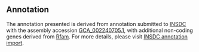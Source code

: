 

Annotation
----------

The annotation presented is derived from annotation submitted to
[INSDC](http://www.insdc.org) with the assembly accession
[GCA\_002240705.1](http://www.ebi.ac.uk/ena/data/view/GCA_002240705.1),
with additional non-coding genes derived from
[Rfam](http://rfam.xfam.org/). For more details, please visit [INSDC
annotation
import](http://ensemblgenomes.org/info/data/insdc_annotation).
